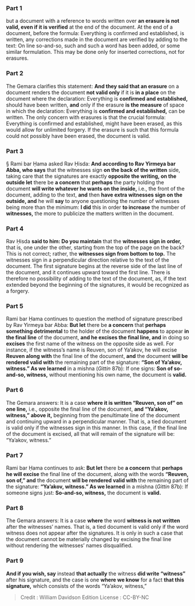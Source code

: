 
### Part 1
but a document with a reference to words written over <b>an erasure is not valid, even if it is verified</b> at the end of the document. At the end of a document, before the formula: Everything is confirmed and established, is written, any corrections made in the document are verified by adding to the text: On line so-and-so, such and such a word has been added, or some similar formulation. This may be done only for inserted corrections, not for erasures.

### Part 2
The Gemara clarifies this statement: <b>And they said that an erasure</b> on a document renders the document <b>not valid only</b> if it is <b>in a place</b> on the document where the declaration: Everything is <b>confirmed and established,</b> should have been written, <b>and</b> only if the erasure <b>is the measure</b> of space in which the declaration: Everything is <b>confirmed and established,</b> can be written. The only concern with erasures is that the crucial formula: Everything is confirmed and established, might have been erased, as this would allow for unlimited forgery. If the erasure is such that this formula could not possibly have been erased, the document is valid.

### Part 3
§ Rami bar Ḥama asked Rav Ḥisda: <b>And according to Rav Yirmeya bar Abba, who says</b> that the witnesses sign <b>on the back of the written</b> side, taking care that the signatures are exactly <b>opposite the writing, on the outside let</b> there be <b>a concern</b> that <b>perhaps</b> the party holding the document <b>will write whatever he wants on the inside,</b> i.e., the front of the document, adding to the text, <b>and</b> then <b>have extra witnesses sign on the outside, and</b> he will <b>say</b> to anyone questioning the number of witnesses being more than the minimum: <b>I did</b> this in order <b>to increase</b> the number of <b>witnesses,</b> the more to publicize the matters written in the document.

### Part 4
Rav Ḥisda <b>said to him: Do you maintain</b> that the <b>witnesses sign in order,</b> that is, one under the other, starting from the top of the page on the back? This is not correct; rather, the <b>witnesses sign from bottom to top.</b> The witnesses sign in a perpendicular direction relative to the text of the document. The first signature begins at the reverse side of the last line of the document, and it continues upward toward the first line. There is therefore no possibility of adding to the text of the document, as, if the text extended beyond the beginning of the signatures, it would be recognized as a forgery.

### Part 5
Rami bar Ḥama continues to question the method of signature prescribed by Rav Yirmeya bar Abba: <b>But let</b> there be <b>a concern</b> that <b>perhaps something detrimental</b> to the holder of the document <b>happens</b> to appear <b>in the final line</b> of the document, <b>and he excises the final line, and</b> in doing so <b>excises</b> the first name of the witness on the opposite side as well. For instance, if the witness’s name is Reuven, son of Ya’akov, he will excise <b>Reuven along with</b> the final line of the document, <b>and</b> the document <b>will be rendered valid with</b> the remaining part of the signature: <b>“Son of Ya’akov, witness.” As we learned</b> in a mishna (<i>Gittin</i> 87b): If one signs: <b>Son of so-and-so, witness,</b> without mentioning his own name, the document is <b>valid.</b>

### Part 6
The Gemara answers: It is a case <b>where it is written “Reuven, son of” on one line,</b> i.e., opposite the final line of the document, <b>and “Ya’akov, witness,” above it,</b> beginning from the penultimate line of the document and continuing upward in a perpendicular manner. That is, a tied document is valid only if the witnesses sign in this manner. In this case, if the final line of the document is excised, all that will remain of the signature will be: “Ya’akov, witness.”

### Part 7
Rami bar Ḥama continues to ask: <b>But let</b> there be <b>a concern</b> that <b>perhaps he will excise</b> the final line of the document, along with the words <b>“Reuven, son of,” and</b> the document <b>will be rendered valid with</b> the remaining part of the signature: <b>“Ya’akov, witness.” As we learned</b> in a mishna (<i>Gittin</i> 87b): If someone signs just: <b>So-and-so, witness,</b> the document is <b>valid.</b>

### Part 8
The Gemara answers: It is a case <b>where</b> the word <b>witness is not written</b> after the witnesses’ names. That is, a tied document is valid only if the word witness does not appear after the signatures. It is only in such a case that the document cannot be materially changed by excising the final line without rendering the witnesses’ names disqualified.

### Part 9
<b>And if you wish, say</b> instead <b>that actually</b> the witness <b>did write “witness”</b> after his signature, and the case is one <b>where we know</b> for a fact <b>that this signature,</b> which consists of the words “Ya’akov, witness,”

>Credit : William Davidson Edition
>License : CC-BY-NC